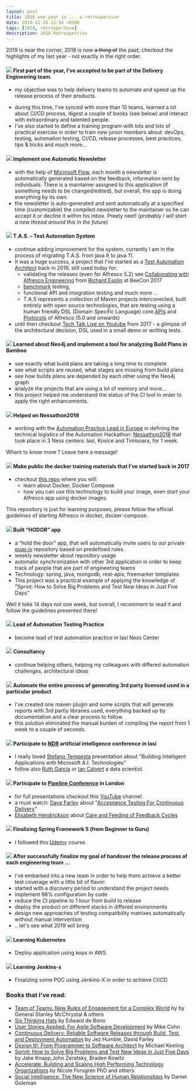 ```yaml
---
layout: post
title: 2018 one year in ... a retrospective
date: 2018-12-28 12:54 +0200
tags: [2018, retrospective]
description: 2018 Retrospective
---
```


2019 is near the corner, 2018 is now ~~a thing of~~ the past; 
checkout the highlights of my last year - not exactly in the right order.

#### ![](https://placehold.it/15/800080/000000?text=+) First part of the year, I’ve accepted to be **part of the Delivery Engineering team**. 
  *	my objective was to help delivery teams to automate and speed up the release process of their products.
  -	during this time, I’ve synced with more than 10 teams, learned a lot about CI/CD process, digest a couple of books (see below) and interact with extraordinary and talented people.
  -	I’ve also started to define a training program with lots and lots of practical exercise in order to train new junior members about: devOps, testing, automation testing, CI/CD, release processes, best practices, tips & tricks and much more...

#### ![](https://placehold.it/15/800080/000000?text=+) Implement one **Automatic Newsletter** 
  * with the help of [Microsoft Flow](http://bit.ly/2TeUsSk), each month a newsletter is automatically generated based on the feedback, information sent by individuals. There is a maintainer assigned to this application (if something needs to be changed/edited), but overall, the app is doing everything by its own. 
  * the newsletter is auto-generated and sent automatically at a specified time (customizable) the compiled newsletter to the maintainer so he can accept it or decline it within his inbox. Preety neet! (_probably I will start a new thread around this in the future_)

#### ![](https://placehold.it/15/800080/000000?text=+)	T.A.S. – **Test Automation System**
    
  * continue adding improvement for the system, currently I am in the process of migrating T.A.S. from java 8 to java 11.
  * It was a huge success, a project that I’ve started as a [Test Automation Architect](http://bit.ly/2QVaWCo) back in 2016, still used today for: 
      * validating the releases (even for Alfresco 5.2) see [Collaborating with Alfresco Engineering](http://bit.ly/2s011fR) from [Richard Esplin](https://twitter.com/esplinr) at BeeCon 2017
      * [benchmark](http://bit.ly/2VfFs8q) testing, 
      * functional API and integration testing and much more …
      * T.A.S  represents a collection of Maven projects interconected, built entirely with open source technologies, that are testing using a human friendly DSL (Domain Specific Language) core [APIs](http://bit.ly/2QVydnJ) and [Protocols](http://bit.ly/2CF5uLk) of Alfresco (5.0 and onwards)
* until then checkout [Tech Talk Live on Youtube](http://bit.ly/2ESbFNq) from 2017 - a glimpse of the architectural decision, DSL used in a small demo or writting tests.

#### ![](https://placehold.it/15/800080/000000?text=+)	**Learned about Neo4j** and **implement a tool** for analyzing Build Plans in Bamboo
  * see exactly what build plans are taking a long time to complete
  * see what scripts are reused, what stages are missing from build plans
  * see how builds plans are depended by each other using the Neo4j graph
  * analyze the projects that are using a lot of memory and more…
  * this project helped me understand the status of the CI tool in order to apply the right enhancements.

#### ![](https://placehold.it/15/800080/000000?text=+)	Helped on Nessathon2018   
  * working with the [Automation Practice Lead in Europe](http://bit.ly/2TbiLR8) in defining the technical logistics of the Automation Hackathon: [Nessathon2018](http://bit.ly/2GI3HZO) that took place in 3 Ness centers: Iasi, Kosice and Timisoara, for 1 week.

  Whant to know more ? Leave here a message!

#### ![](https://placehold.it/15/800080/000000?text=+) Make public the **docker training** materials that I’ve started back in 2017
  *	checkout [this repo](http://bit.ly/2s0JR1M) where you will:
    *	learn about Docker, Docker Compose
    * how you can use this technology to build your image, even start your Alfresco app using docker images.

This repository is just for learning purposes, please follow the official guidelines of starting Alfresco in docker, docker-compose.


#### ![](https://placehold.it/15/800080/000000?text=+) Built “HODOR” app 
  *	a “hold the door” app, that will automatically invite users to our private [quay.io](https://quay.io) repository based on predefined rules.
  *	weekly newsletter about repository usage
  *	automatic synchronization with other 3rd application in order to keep track of people that are part of engineering teams
  * Technology: spring, java, mongodb, rest-apis, freemarker templates
  *	This project was a practical example of applying the knowledge of "Sprint: How to Solve Big Problems and Test New Ideas in Just Five Days"
  
  Well it toke 14 days not one week, but overall, I recomment to read it and follow the guidelines presented there!

#### ![](https://placehold.it/15/800080/000000?text=+)	Lead of Automation Testing Practice
  * become lead of test automation practice in Iasi Ness Center

#### ![](https://placehold.it/15/800080/000000?text=+) Consultancy
  * continue helping others, helping my colleagues with differed automation challenges, architectural ideas

#### ![](https://placehold.it/15/800080/000000?text=+) 	Automate the entire process of generating 3rd party licensed used in a particular product
  * I’ve created one maven plugin and some scripts that will generate reports with 3rd partly libraries used, everything backed up by documentation and a clear process to follow.
  * this solution eliminated the manual burden of compiling the report from 1 week to a couple of seconds.

#### ![](https://placehold.it/15/800080/000000?text=+) Participate to [NDR](https://www.ndrconf.ai/2018-2/) artificial intelligence conference in Iasi 
  * I really loved [Stefano Tempesta](https://twitter.com/stefanotempesta) presentation about "Building Intelligent Applications with Microsoft A.I. Technologies"
  * follow also [Ruth Garcia](https://twitter.com/ruthygarcia) or [Ian Calvert](https://twitter.com/IanCal) a data scientist.

#### ![](https://placehold.it/15/800080/000000?text=+) Participate to [Pipeline Conference](https://pipelineconf.info/2018-event/) in London 
  *	for full presentations checkout this [YouTube](https://www.youtube.com/c/PipelineConferenceContinuousDelivery) channel.
  * a must watch: [Dave Farley](https://twitter.com/davefarley77) about "[Acceptance Testing For Continuous Delivery](http://bit.ly/2EUpN9V)"  
 * [Elisabeth Hendrickson](https://twitter.com/testobsessed)  about [Care and Feeding of Feedback Cycles](http://bit.ly/2ESbJwE)

#### ![](https://placehold.it/15/800080/000000?text=+) Finalizing Spring Framework 5 (from Beginner to Guru)
  * I followed this [Udemy](http://bit.ly/2CEfhkJ) course.

#### ![](https://placehold.it/15/800080/000000?text=+) After successfully finalize my goal of handover the release process of each engineering team ...
  * I’ve embarked into a new team in order to help them achieve a better test coverage with a little bit of flavor:
  * started with a discovery period to understand the project needs
  * implement 98% configuration by code
  * reduce the CI pipeline to 1 hour from build to release
  * deploy the product on different stacks in differed environments
  * design new approaches of testing compatibility matrixes automatically without manual intervention
  * .. let's see what 2019 will bring

#### ![](https://placehold.it/15/800080/000000?text=+) Learning Kubernetes 
  * Deploy application using kops in AWS

#### ![](https://placehold.it/15/800080/000000?text=+) Learning Jenkins-x
  * Finalizing some POC using Jenkins-X in order to achieve CI/CD

### Books that I've read:
* [Team of Teams: New Rules of Engagement for a Complex World](https://amzn.to/2TeXNkk) by 
by General Stanley McChrystal & others
* [Six Thinking Hats](https://amzn.to/2TeXA0w) by Edward de Bono
* [User Stories Applied: For Agile Software Development](https://amzn.to/2BK33oP) by Mike Cohn
* [Continuous Delivery: Reliable Software Releases through Build, Test, and Deployment Automation](https://amzn.to/2Q6yP4E) by Jez Humble, David Farley
* [Design It!: From Programmer to Software Architect](https://amzn.to/2BOo0PL) by Michael Keeling
* [Sprint: How to Solve Big Problems and Test New Ideas in Just Five Days](https://amzn.to/2CF7xPa) by Jake Knapp,John Zeratsky, Braden Kowitz
* [Accelerate: Building and Scaling High Performing Technology Organizations](https://amzn.to/2LCnf0q) by Nicole Forsgren PhD and others.
* [Social Intelligence: The New Science of Human Relationships](https://amzn.to/2AmOeZt) by Daniel Goleman
